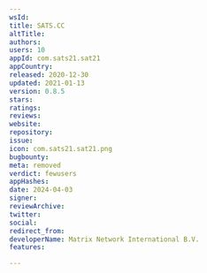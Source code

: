 ```yaml
---
wsId: 
title: SATS.CC
altTitle: 
authors: 
users: 10
appId: com.sats21.sat21
appCountry: 
released: 2020-12-30
updated: 2021-01-13
version: 0.8.5
stars: 
ratings: 
reviews: 
website: 
repository: 
issue: 
icon: com.sats21.sat21.png
bugbounty: 
meta: removed
verdict: fewusers
appHashes: 
date: 2024-04-03
signer: 
reviewArchive: 
twitter: 
social: 
redirect_from: 
developerName: Matrix Network International B.V.
features: 

---
```


